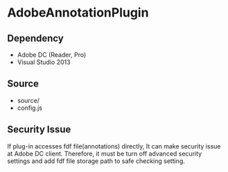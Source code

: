 # AdobeAnnotationPlugin
## Dependency
- Adobe DC (Reader, Pro)
- Visual Studio 2013

## Source
- source/
- config.js

## Security Issue
If plug-in accesses fdf file(annotations) directly, It can make security issue at Adobe DC client.
Therefore, it must be turn off advanced security settings and add fdf file storage path to safe checking setting.
